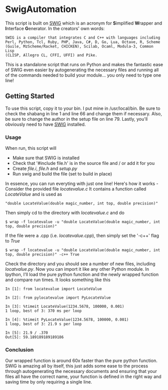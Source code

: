 # SwigAutomation

This script is built on [SWIG](https://github.com/swig/swig) which is an
acronym for **S**implified **W**rapper and **I**nterface **G**enerator. In
the creators' own words:

    SWIG is a compiler that integrates C and C++ with languages including
    Perl, Python, Tcl, Ruby, PHP, Java, C#, D, Go, Lua, Octave, R, Scheme
    (Guile, MzScheme/Racket, CHICKEN), Scilab, Ocaml, Modula-3, Common Lisp
    (CLISP, Allegro CL, CFFI, UFFI) and Pike.

This is a standalone script that runs on Python and makes the fantastic ease
of SWIG even easier by autogenerating the necessary files and running all of
the commands needed to build your module... you only need to type one line!

## Getting Started

To use this script, copy it to your bin. I put mine in /usr/local/bin. Be sure
to check the shabang in line 1 and line 66 and change them if necessary. Also,
be sure to change the author in the setup file on line 79. Lastly, you'll
obviously need to have [SWIG](https://github.com/swig/swig) installed.

### Usage

When run, this script will

* Make sure that SWIG is installed
* Check that '#include file.h' is in the source file and / or add it for you
* Create *file.i*, *file.h* and *setup.py*
* Run swig and build the file (set to build in place)

In essence, you can run everyting with just one line! Here's how it works - 
Consider the provided file *locatevalue.c* It contains a function called
*LocateValue* and is used as

```
"double LocateValue(double magic_number, int top, double precision)"
```

Then simply cd to the directory with *locatevalue.c* and do

```
$ wrap -f locatevalue -u "double LocateValue(double magic_number, int top, double precision)"
```

If the file were a .cpp (i.e. *locatevalue.cpp*), then simply set the '-c++' flag to *True*

```
$ wrap -f locatevalue -u "double LocateValue(double magic_number, int top, double precision)" -c++ True
```

Check the directory and you should see a number of new files, including *locatvalue.py*. Now
you can import it like any other Python module. In Ipython, I'll load the pure python function 
and the newly wrapped function and compare run times. It looks something like this

```
In [1]: from locatevalue import LocateValue

In [2]: from pylocatevalue import PyLocateValue

In [3]: %timeit LocateValue(1234.5678, 100000, 0.001)
1 loop, best of 3: 370 ms per loop

In [4]: %timeit PyLocateValue(1234.5678, 100000, 0.001)
1 loop, best of 3: 21.9 s per loop

In [5]: 21.9 / .370
Out[5]: 59.189189189189186
```

### Conclusion

Our wrapped function is around 60x faster than the pure python function. SWIG
is amazing all by itself, this just adds some ease to the process through
autogenerating the necessary documents and ensuring that your files all have
the correct name, your function is defined in the right way and saving time
by only requiring a single line.

